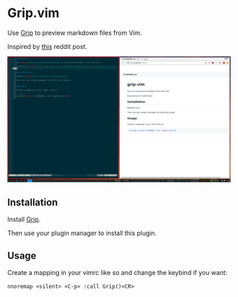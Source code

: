 # Grip.vim

Use [Grip](https://github.com/joeyespo/grip) to preview markdown files from Vim.

Inspired by [this](https://www.reddit.com/r/vim/comments/8asgjj/topnotch_vim_markdown_live_previews_with_no/) reddit post.

<div align="center">
<img src="https://github.com/cjbassi/grip.vim/blob/master/example.png" />
</div>


## Installation

Install [Grip](https://github.com/joeyespo/grip).

Then use your plugin manager to install this plugin.


## Usage

Create a mapping in your vimrc like so and change the keybind if you want:

```vim
nnoremap <silent> <C-p> :call Grip()<CR>
```
